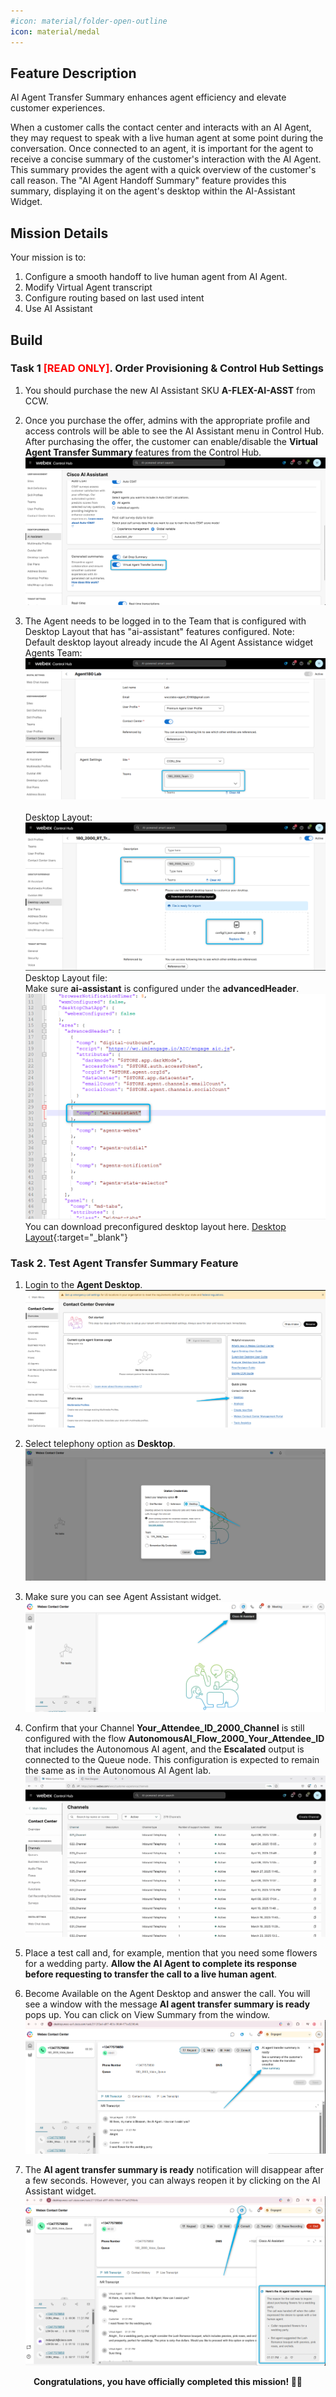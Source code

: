 ```yaml
---
#icon: material/folder-open-outline
icon: material/medal
---
```

## Feature Description

AI Agent Transfer Summary enhances agent efficiency and elevate customer experiences.

When a customer calls the contact center and interacts with an AI Agent, they may request to speak with a live human agent at some point during the conversation. Once connected to an agent, it is important for the agent to receive a concise summary of the customer's interaction with the AI Agent. This summary provides the agent with a quick overview of the customer's call reason. The "AI Agent Handoff Summary" feature provides this summary, displaying it on the agent's desktop within the AI-Assistant Widget.

## Mission Details

Your mission is to:

1. Configure a smooth handoff to live human agent from AI Agent.
2. Modify Virtual Agent transcript
3. Configure routing based on last used intent
4. Use AI Assistant

## Build

### Task 1 <span style="color: red;">[READ ONLY]</span>. Order Provisioning & Control Hub Settings

1. You should purchase the new AI Assistant SKU **A-FLEX-AI-ASST** from CCW.

2. Once you purchase the offer, admins with the appropriate profile and access controls will be able to see the AI Assistant menu in Control Hub. After purchasing the offer, the customer can enable/disable the **Virtual Agent Transfer Summary** features from the Control Hub.
   ![Profiles](../graphics/Lab1_AI_Agent/3.1.png)


3. The Agent needs to be logged in to the Team that is configured with Desktop Layout that has "ai-assistant" features configured. 
    Note: Default desktop layout already incude the AI Agent Assistance widget 
    <br/>Agents Team:
   ![Profiles](../graphics/Lab1_AI_Agent/3.2.png)    
    <br/>Desktop Layout:
   ![Profiles](../graphics/Lab1_AI_Agent/3.4.png) 
    <br/>Desktop Layout file: </br>
     Make sure **ai-assistant** is configured under the **advancedHeader**.
   ![Profiles](../graphics/Lab1_AI_Agent/3.5.png)
    <br/>You can download preconfigured desktop layout here.
   [Desktop Layout](https://drive.google.com/file/d/1EnM-2r9XOVm2EcE6ND4fL3L62qZesm5_/view?usp=sharing){:target="_blank"} 


### Task 2. Test Agent Transfer Summary Feature

1. Login to the **Agent Desktop**. 
   ![Profiles](../graphics/Lab1_AI_Agent/3.39.png)

2. Select telephony option as **Desktop**.
   ![Profiles](../graphics/Lab1_AI_Agent/3.40.png)

3. Make sure you can see Agent Assistant widget.
   ![Profiles](../graphics/Lab1_AI_Agent/3.6.png)

4. Confirm that your Channel **<span class="attendee-id-placeholder">Your_Attendee_ID</span>_2000_Channel** is still configured with the flow **<span class="attendee-id-container">AutonomousAI_Flow_2000_<span class="attendee-id-placeholder" data-prefix="AutonomousAI_Flow_2000_">Your_Attendee_ID</span><span class="copy" title="Click to copy!"></span></span>** that includes the Autonomous AI agent, and the **Escalated** output is connected to the Queue node. This configuration is expected to remain the same as in the Autonomous AI Agent lab.
   ![Profiles](../graphics/Lab1_AI_Agent/3.7.gif)

5. Place a test call and, for example, mention that you need some flowers for a wedding party. **Allow the AI Agent to complete its response before requesting to transfer the call to a live human agent**. 

6. Become Available on the Agent Desktop and answer the call. You will see a window with the message **AI agent transfer summary is ready** pops up. You can click on View Summary from the window.
   ![Profiles](../graphics/Lab1_AI_Agent/3.8.png)

7. The **AI agent transfer summary is ready** notification will disappear after a few seconds. However, you can always reopen it by clicking on the AI Assistant widget.
   ![Profiles](../graphics/Lab1_AI_Agent/3.9.png)

<p style="text-align:center"><strong>Congratulations, you have officially completed this mission! 🎉🎉 </strong></p>